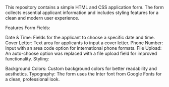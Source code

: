 This repository contains a simple HTML and CSS application form. The form collects essential applicant information and includes styling features for a clean and modern user experience.

Features
Form Fields:

Date & Time: Fields for the applicant to choose a specific date and time.
Cover Letter: Text area for applicants to input a cover letter.
Phone Number: Input with an area code option for international phone formats.
File Upload: An auto-choose option was replaced with a file upload field for improved functionality.
Styling:

Background Colors: Custom background colors for better readability and aesthetics.
Typography: The form uses the Inter font from Google Fonts for a clean, professional look.
